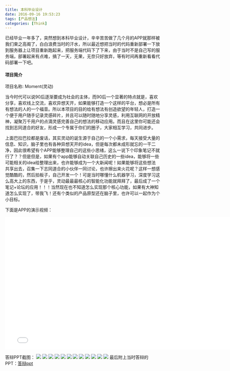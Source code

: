 ```yaml
---
title: 本科毕业设计
date: 2016-09-16 19:53:23
tags: [产品想法]
categories: [Think]
---
```

已经毕业一年多了，突然想到本科毕业设计，辛辛苦苦做了几个月的APP就那样被我们束之高阁了，白白浪费当时的汗水，所以最近想把当时的代码重新部署一下放到服务器上让项目重新跑起来，把服务端代码下了下来，由于当时不是自己写的服务端，部署起来有点难，搞了一天，无果，无奈只好放弃，等有时间再重新看看代码部署一下吧。

#### 项目简介
项目名称: Moment(灵动)

当今时代可以说90后逐渐要成为社会的主体，而90后一个显著的特点就是，喜欢分享，喜欢线上交流，喜欢异想天开，如果能够打造一个这样的平台，想必是所有有想法的人的一个福音。所以本项目的目的给有想法有创造欲望的年轻人，打造一个便于用户随手记录灵感碎片，并且可以随时随地分享灵感，利用互联网的开放精神，凝聚万千用户的点滴灵感完善自己的想法的移动应用。而且在这里你可能还会找到志同道合的好友，形成一个专属于你们的圈子，大家相互学习，共同进步。

上面巴拉巴拉都是废话，其实灵动的诞生源于自己的一个小需求，每天接受大量的信息、知识，脑子里也有各种异想天开的idea，但是每次都未成形就忘的一干二净，因此很希望有个APP能够整理自己的这些小思绪，这么一说下个印象笔记不就行了？？但是但是，如果有个app能够自动关联自己历史的一些idea，能够将一些可能相关的idea给整理出来，也许能够成为一个大新闻呢！如果能够将这些想法共享出去，召集一下志同道合的小伙伴一同讨论，也许擦出来火花呢？这样一想感觉酷酷的，然后拍板子，自己开发一个！可是当时哪懂什么机器学习，深度学习这么高大上的东西，于是乎，灵动最最最核心的智能化功能就拜拜了，最后成了一个笔记+论坛的应用！！！当然现在也不知道怎么实现那个核心功能，如果有大神知道怎么实现了，带我飞！还有个类似的产品原型还在脑子里，也许可以一起作为个小目标。

下面是APP的演示视频：
<div align=center>
 <iframe 
    width=768 height=432  
    src="/images/archive/video/moment.mp4"   
    frameborder=0 allowfullscreen play="false">  
 </iframe>
</div> 

<!-- more -->

答辩PPT截图：
![](/images/archive/images/moment/幻灯片01.jpg)
![](/images/archive/images/moment/幻灯片02.jpg)
![](/images/archive/images/moment/幻灯片03.jpg)
![](/images/archive/images/moment/幻灯片04.jpg)
![](/images/archive/images/moment/幻灯片05.jpg)
![](/images/archive/images/moment/幻灯片06.jpg)
![](/images/archive/images/moment/幻灯片07.jpg)
![](/images/archive/images/moment/幻灯片08.jpg)
![](/images/archive/images/moment/幻灯片09.jpg)
![](/images/archive/images/moment/幻灯片10.jpg)
![](/images/archive/images/moment/幻灯片11.jpg)
![](/images/archive/images/moment/幻灯片12.jpg)
最后附上当时答辩的PPT：[答辩ppt](/images/archive/video/Moment.pptx)
